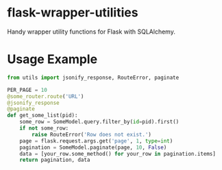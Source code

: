 # flask-wrapper-utilities
Handy wrapper utility functions for Flask with SQLAlchemy.

# Usage Example
```python
from utils import jsonify_response, RouteError, paginate

PER_PAGE = 10
@some_router.route('URL')
@jsonify_response
@paginate
def get_some_list(pid):
    some_row = SomeModel.query.filter_by(id=pid).first()
    if not some_row:
        raise RouteError('Row does not exist.')
    page = flask.request.args.get('page', 1, type=int)
    pagination = SomeModel.paginate(page, 10, False)
    data = [your_row.some_method() for your_row in pagination.items]
    return pagination, data
```